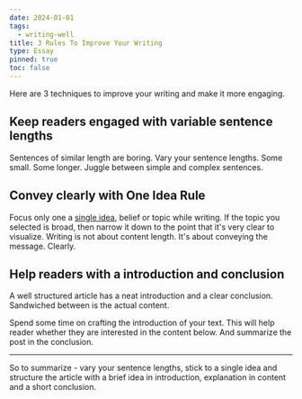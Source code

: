 ```yaml
---
date: 2024-01-01
tags:
  - writing-well
title: 3 Rules To Improve Your Writing
type: Essay
pinned: true
toc: false
---
```


Here are 3 techniques to improve your writing and make it more engaging.

## Keep readers engaged with variable sentence lengths

Sentences of similar length are boring. Vary your sentence lengths. Some small. Some longer. Juggle between simple and complex sentences.

## Convey clearly with One Idea Rule

Focus only one a [single idea](./2024-01-06-one-idea-rule-while-writing), belief or topic while writing. If the topic you selected is broad, then narrow it down to the point that it's very clear to visualize. Writing is not about content length. It's about conveying the message. Clearly.

## Help readers with a introduction and conclusion

A well structured article has a neat introduction and a clear conclusion. Sandwiched between is the actual content.

Spend some time on crafting the introduction of your text. This will help reader whether they are interested in the content below. And summarize the post in the conclusion.

---

So to summarize - vary your sentence lengths, stick to a single idea and structure the article with a brief idea in introduction, explanation in  content and a short conclusion.
